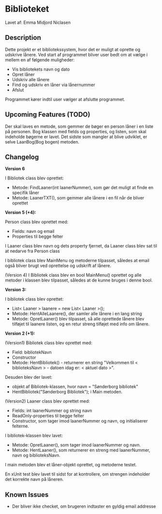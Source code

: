 ﻿Biblioteket
============

Lavet af: Emma Midjord Niclasen

Description
------------
Dette projekt er et bibliotekssystem, hvor det er muligt at oprette og udskrive lånere. Ved 
start af programmet bliver user bedt om at vælge i mellem en af følgende muligheder:

* Vis bibliotekets navn og dato
* Opret låner
* Udskriv alle lånere
* Find og udskriv en låner via lånernummer
* Afslut

Programmet kører indtil user vælger at afslutte programmet.


Upcoming Features (TODO)
--------

Der skal laves en metode, som gemmer de bøger en person låner i en liste på personen. Bog klassen med fields og
properties, og listen, som skal indeholde bøgerne er lavet. Det sidste som mangler at blive udviklet, er selve LaanBog(Bog bogen) metoden.


Changelog
--------

**Version 6**

I Bibliotek class blev oprettet:
* Metode: FindLaaner(int laanerNummer), som gør det muligt at finde en specifik låner 
* Metode: LaanerTXT(), som gemmer alle lånere i en fil når de bliver oprettet

**Version 5 (+4):**

Person class blev oprettet med:
* Fields: navn og email
* Properties til begge felter


I Laaner class blev navn og dets property fjernet, da Laaner class blev sat til at nedarve fra Person class

I bibliotek class blev MainMenu og metoderne tilpasset, således at email også bliver brugt ved oprettelse og udskrift af lånere.

 
(Version 4)
I Bibliotek class blev en bool MainMenu() oprettet og alle metoder i klassen blev tilpasset, således at 
de kunne bruges i denne bool.


**Version 3:**

I bibliotek class blev oprettet:
* List< Laaner > laanere = new List< Laaner >();
* Metode: HentAlleLaanere(), der samler alle lånere i en lang string
* Metode: OpretLaaner() blev tilpasset, så alle oprettede lånere blev tilføjet til laanere listen, 
og en retur streng tilføjet med info om lånere.

**Version 2 (+1):**

(Version1)
Bibliotek class blev oprettet med:
* Field: bibliotekNavn
* Constructor
* Metode: HentBibliotek() - returnerer en string "Velkommen til < biblioteksNavn > - datoen idag er: < aktuel dato >".

Desuden blev der lavet:
* objekt af Bibliotek-klassen, hvor navn = "Sønderborg bibliotek"
* HentBibliotek("Sønderborg Bibliotek"); i Main metoden.

(Version2)
Laaner class blev oprettet med:
* Fields: int laanerNummer og string navn
* ReadOnly-properties til begge felter
* Constructor, som tager imod laanerNummer og navn, og initialiserer felterne. 

I bibliotek-klassen blev lavet:
* Metode: OpretLaaner(), som tager imod laanerNummer og navn. 
* Metode: HentLaaner(), som returnerer en streng med laanerNummer, navn og biblioteksNavn.

I main metoden blev et låner-objekt oprettet, og metoderne testet.

En xUnit test blev lavet til sidst for at kontrollere, om strengen indeholder det korrekte navn på låneren.




Known Issues
--------
* Der bliver ikke checket, om brugeren indtaster en gyldig email addresse



